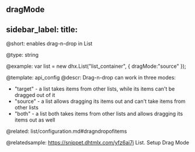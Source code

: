 dragMode
---
sidebar_label: 
title: 
---          

@short: 
enables drag-n-drop in List




@type: string

@example: 
var list = new dhx.List("list_container", { 
    dragMode:"source"
});


@template:	api_config
@descr: 
Drag-n-drop can work in three modes: 

- "target" - a list takes items from other lists, while its items can't be dragged out of it
- "source" - a list allows dragging its items out and can't take items from other lists
- "both" - a list both takes items from other lists and allows dragging its items out as well

@related: list/configuration.md#dragndropofitems

@relatedsample: https://snippet.dhtmlx.com/yfz6ai7j	List. Setup Drag Mode